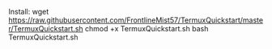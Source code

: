 Install:
wget https://raw.githubusercontent.com/FrontlineMist57/TermuxQuickstart/master/TermuxQuickstart.sh
chmod +x TermuxQuickstart.sh
bash TermuxQuickstart.sh
